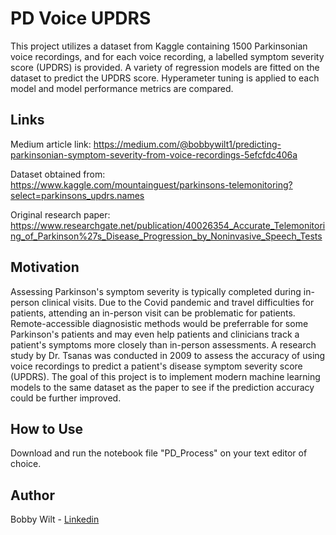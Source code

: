 # PD Voice UPDRS
This project utilizes a dataset from Kaggle containing 1500 Parkinsonian voice recordings, and for each voice recording, a labelled symptom severity score (UPDRS) is provided.  A variety of regression models are fitted on the dataset to predict the UPDRS score.  Hyperameter tuning is applied to each model and model performance metrics are compared.

## Links
Medium article link: https://medium.com/@bobbywilt1/predicting-parkinsonian-symptom-severity-from-voice-recordings-5efcfdc406a

Dataset obtained from: https://www.kaggle.com/mountainguest/parkinsons-telemonitoring?select=parkinsons_updrs.names

Original research paper: https://www.researchgate.net/publication/40026354_Accurate_Telemonitoring_of_Parkinson%27s_Disease_Progression_by_Noninvasive_Speech_Tests

## Motivation
Assessing Parkinson's symptom severity is typically completed during in-person clinical visits.  Due to the Covid pandemic and travel difficulties for patients, attending an in-person visit can be problematic for patients.  Remote-accessible diagnosistic methods would be preferrable for some Parkinson's patients and may even help patients and clinicians track a patient's symptoms more closely than in-person assessments.  A research study by Dr. Tsanas was conducted in 2009 to assess the accuracy of using voice recordings to predict a patient's disease symptom severity score (UPDRS).  The goal of this project is to implement modern machine learning models to the same dataset as the paper to see if the prediction accuracy could be further improved.

## How to Use
Download and run the notebook file "PD_Process" on your text editor of choice.  

## Author
Bobby Wilt - [Linkedin](https://www.linkedin.com/in/bobbywilt/)

